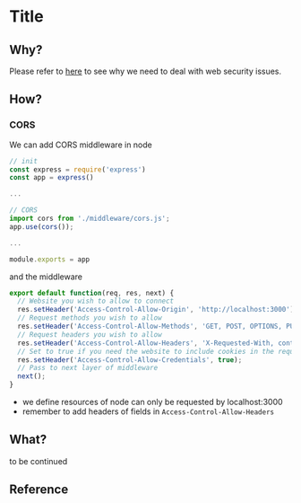 # Title

## Why?

Please refer to [here]({{site.baseurl}}/web-security/2022/08/30/overview.html) to see why we need to deal with web security issues.

## How?

### CORS

We can add CORS middleware in node

```javascript
// init
const express = require('express')
const app = express()

...

// CORS
import cors from './middleware/cors.js';
app.use(cors());

...

module.exports = app
```

and the middleware

```javascript
export default function(req, res, next) {
  // Website you wish to allow to connect
  res.setHeader('Access-Control-Allow-Origin', 'http://localhost:3000');
  // Request methods you wish to allow
  res.setHeader('Access-Control-Allow-Methods', 'GET, POST, OPTIONS, PUT, PATCH, DELETE');
  // Request headers you wish to allow
  res.setHeader('Access-Control-Allow-Headers', 'X-Requested-With, content-type, Authorization');
  // Set to true if you need the website to include cookies in the requests sent to the API (e.g. in case you use sessions)
  res.setHeader('Access-Control-Allow-Credentials', true);
  // Pass to next layer of middleware
  next();
}
```

* we define resources of node can only be requested by localhost:3000
* remember to add headers of fields in `Access-Control-Allow-Headers`

## What?

to be continued

## Reference
